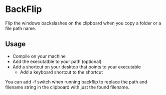 # BackFlip
Flip the windows backslashes on the clipboard when you copy a folder or a file path name.
## Usage
* Compile on your machine
* Add the executatble to your path (optional)
* Add a shortcut on your desktop that points to your executable 
  * Add a keyboard shortcut to the shortcut

You can add -f switch when running backflip to replace the path and filename string in the clipboard with just the found filename.
